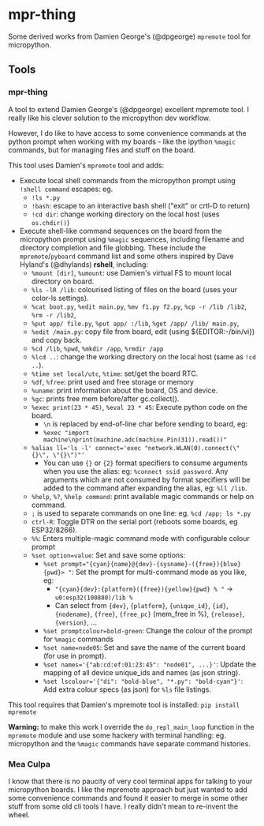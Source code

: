# mpr-thing
Some derived works from Damien George's (@dpgeorge) `mpremote` tool for
micropython.

## Tools

### mpr-thing

A tool to extend Damien George's (@dpgeorge) excellent mpremote tool. I really
like his clever solution to the micropython dev workflow.

However, I do like to have access to some convenience commands at the python
prompt when working with my boards - like the ipython `%magic` commands, but
for managing files and stuff on the board.

This tool uses Damien's `mpremote` tool and adds:

- Execute local shell commands from the micropython prompt using `!shell
  command` escapes: eg.
  - `!ls *.py`
  - `!bash`: escape to an interactive bash shell ("exit" or crtl-D to return)
  - `!cd dir`: change working directory on the local host (uses `os.chdir()`)
- Execute shell-like command sequences on the board from the micropython
  prompt using `%magic` sequences, including filename and directory completion
  and file globbing. These include the `mpremote`/`pyboard` command list and
  some others inspired by Dave Hyland's (@dhylands) **rshell**, including:
  - `%mount [dir]`, `%umount`: use Damien's virtual FS to mount local
    directory on board.
  - `%ls -lR /lib`: colourised listing of files on the board (uses your
    color-ls settings).
  - `%cat boot.py`, `%edit main.py`, `%mv f1.py f2.py`,
    `%cp -r /lib /lib2`, `%rm -r /lib2`,
  - `%put app/ file.py`, `%put app/ :/lib`, `%get /app/ /lib/ main.py`,
  - `%edit /main.py`: copy file from board, edit (using ${EDITOR:-/bin/vi})
    and copy back.
  - `%cd /lib`, `%pwd`, `%mkdir /app`, `%rmdir /app`
  - `%lcd ..`: change the working directory on the local host (same as `!cd
    ..`).
  - `%time set local/utc`, `%time`: set/get the board RTC.
  - `%df`, `%free`: print used and free storage or memory
  - `%uname`: print information about the board, OS and device.
  - `%gc`: prints free mem before/after gc.collect().
  - `%exec print(23 * 45)`, `%eval 23 * 45`: Execute python code on the board.
    - `\n` is replaced by end-of-line char before sending to board, eg:
    - `%exec "import machine\nprint(machine.adc(machine.Pin(31)).read())"`
  - `%alias ll='ls -l' connect='exec "network.WLAN(0).connect(\"{}\", \"{}\")"'`
    - You can use `{}` or `{2}` format specifiers to consume arguments when
      you use the alias: eg: `%connect ssid password`. Any arguments which are
      not consumed by format specifiers will be added to the command after
      expanding the alias, eg: `%ll /lib`.
  - `%help`, `%?`, `%help command`: print available magic commands or help on
    command.
  - `;` is used to separate commands on one line: eg. `%cd /app; ls *.py`
  - `ctrl-R`: Toggle DTR on the serial port (reboots some boards, eg
    ESP32/8266).
  - `%%`: Enters multiple-magic command mode with configurable colour
    prompt
  - `%set option=value`:
    Set and save some options:
    - `%set prompt="{cyan}{name}@{dev}-{sysname}-({free}){blue}{pwd}> "`:
      Set the prompt for multi-command mode as you like, eg:
      - `"{cyan}{dev}:{platform}({free}){yellow}{pwd} % "` ->
       `u0:esp32(100880)/lib % `
      - Can select from `{dev}`, `{platform}`, `{unique_id}`, `{id}`,
        `{nodename}`, `{free}`, `{free_pc}` (mem_free in %), `{release}`,
        `{version}`, ...
    - `%set promptcolour=bold-green`:
      Change the colour of the prompt for `%magic` commands
    - `%set name=node05`:
      Set and save the name of the current board (for use in prompt).
    - `%set names='{"ab:cd:ef:01:23:45": "node01", ...}'`:
      Update the mapping of all device unique_ids and names (as json string).
    - `%set lscolour='{"di": "bold-blue", "*.py": "bold-cyan"}'`:
      Add extra colour specs (as json) for `%ls` file listings.

This tool requires that Damien's mpremote tool is installed:
```pip install mpremote```

**Warning:** to make this work I override the `do_repl_main_loop` function in
the `mpremote` module and use some hackery with terminal handling: eg.
micropython and the `%magic` commands have separate command histories.

### Mea Culpa

I know that there is no paucity of very cool terminal apps for talking to your
micropython boards. I like the mpremote approach but just wanted to add some
convenience commands and found it easier to merge in some other stuff from
some old cli tools I have. I really didn't mean to re-invent the wheel.
